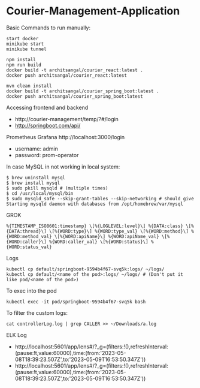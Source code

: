 # Courier-Management-Application

Basic Commands to run manually:
```
start docker
minikube start
minikube tunnel

npm install
npm run build
docker build -t architsangal/courier_react:latest .
docker push architsangal/courier_react:latest

mvn clean install
docker build -t architsangal/courier_spring_boot:latest .
docker push architsangal/courier_spring_boot:latest
```

Accessing frontend and backend
- http://courier-management/temp/?#/login
- http://springboot.com/api/


Prometheus Grafana
http://localhost:3000/login
- username: admin
- password: prom-operator

In case MySQL in not working in local system:

```
$ brew uninstall mysql
$ brew install mysql
$ sudo pkill mysqld # (multiple times)
$ cd /usr/local/mysql/bin
$ sudo mysqld_safe --skip-grant-tables --skip-networking # should give Starting mysqld daemon with databases from /opt/homebrew/var/mysql
```

GROK
```
%{TIMESTAMP_ISO8601:timestamp} \[%{LOGLEVEL:level}\] %{DATA:class} \[%{DATA:thread}\] \[%{WORD:type}\] %{WORD:type_val} \[%{WORD:method}\] %{WORD:method_val} \[%{WORD:apiName}\] %{WORD:apiName_val} \[%{WORD:caller}\] %{WORD:caller_val} \[%{WORD:status}\] %{WORD:status_val}
```

Logs
```
kubectl cp default/springboot-9594b4f67-svq5k:logs/ ~/logs/
kubectl cp default/<name of the pod>:logs/ ~/logs/ # (Don't put it like pod/<name of the pod>)
```

To exec into the pod
```
kubectl exec -it pod/springboot-9594b4f67-svq5k bash
```

To filter the custom logs:
```
cat controllerLog.log | grep CALLER >> ~/Downloads/a.log
```

ELK Log
- http://localhost:5601/app/lens#/?_g=(filters:!(),refreshInterval:(pause:!t,value:60000),time:(from:'2023-05-08T18:39:23.507Z',to:'2023-05-09T16:53:50.347Z'))
- http://localhost:5601/app/lens#/?_g=(filters:!(),refreshInterval:(pause:!t,value:60000),time:(from:'2023-05-08T18:39:23.507Z',to:'2023-05-09T16:53:50.347Z'))